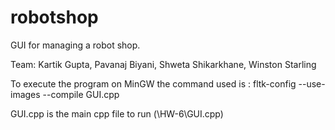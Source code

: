 # robotshop
GUI for managing a robot shop.

Team:
Kartik Gupta,
Pavanaj Biyani, 
Shweta Shikarkhane, 
Winston Starling

To execute the program on MinGW the command used is :
fltk-config --use-images --compile GUI.cpp

GUI.cpp is the main cpp file to run (\HW-6\GUI.cpp)
